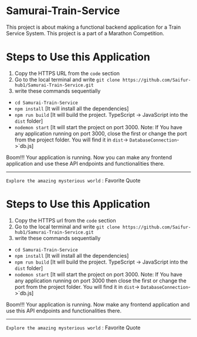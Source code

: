 # Samurai-Train-Service
This project is about making a functional backend application for a Train Service System. This project is a part of a Marathon Competition.

# Steps to Use this Application
1. Copy the HTTPS URL from the `code` section
2. Go to the local terminal and write `git clone https://github.com/Saifur-hub1/Samurai-Train-Service.git` 
3. write these commands sequentially   
  - `cd Samurai-Train-Service`
  - `npm install` [It will install all the dependencies]
  - `npm run build` [It will build the project. TypeScript -> JavaScript into the `dist` folder]
  - `nodemon start` [It will start the project on port 3000. Note: If You have any application running on port 3000, close the first or change the port from the project folder. You will find it in `dist`-> `DatabaseConnection`->`db.js]
  
Boom!!! Your application is running. Now you can make any frontend application and use these API endpoints and functionalities there. 




---------------------------------

`Explore the amazing mysterious world` : Favorite Quote

# Steps to Use this Application
1. Copy the HTTPS url from the `code` section
2. Go to the local terminal and write `git clone https://github.com/Saifur-hub1/Samurai-Train-Service.git` 
3. write these commands sequentially   
  - `cd Samurai-Train-Service`
  - `npm install` [It will install all the dependencies]
  - `npm run build` [It will build the project. TypeScript -> JavaScript into the `dist` folder]
  - `nodemon start` [It will start the project on port 3000. Note: If You have any application running on port 3000 then close the first or change the port from the project folder. You will find it in `dist`-> `DatabaseConnection`->`db.js]
  
Boom!!! Your application is running. Now make any frontend application and use this API endpoints and functionalities there. 




---------------------------------

`Explore the amazing mysterious world` : Favorite Quote

